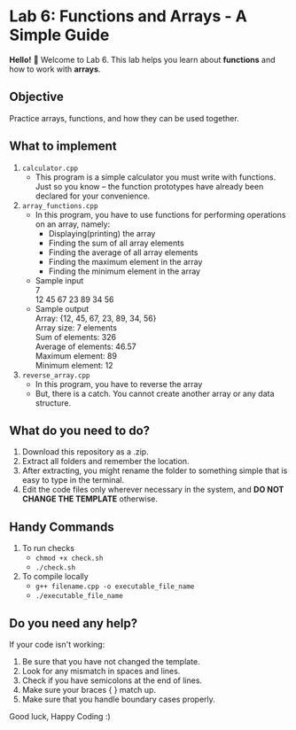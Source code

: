 # Lab 6: Functions and Arrays - A Simple Guide

**Hello!** 👋 Welcome to Lab 6. This lab helps you learn about **functions** and how to work with **arrays**.


## Objective
Practice arrays, functions, and how they can be used together.

## What to implement
1. `calculator.cpp`
    - This program is a simple calculator you must write with functions. Just so you know – the function prototypes have already been declared for your convenience.
2. `array_functions.cpp`
   - In this program, you have to use functions for performing operations on an array, namely:
     - Displaying(printing) the array
     - Finding the sum of all array elements
     - Finding the average of all array elements
     - Finding the maximum element in the array
     - Finding the minimum element in the array
   - Sample input  
     7  
     12 45 67 23 89 34 56
   - Sample output  
    Array: {12, 45, 67, 23, 89, 34, 56}  
    Array size: 7 elements  
    Sum of elements: 326   
    Average of elements: 46.57  
    Maximum element: 89  
    Minimum element: 12  
4. `reverse_array.cpp`
   - In this program, you have to reverse the array
   - But, there is a catch. You cannot create another array or any data structure.

## What do you need to do?
1. Download this repository as a .zip.
2. Extract all folders and remember the location.
3. After extracting, you might rename the folder to something simple that is easy to type in the terminal.
4. Edit the code files only wherever necessary in the system, and **DO NOT CHANGE THE TEMPLATE** otherwise.

## Handy Commands
1. To run checks
   - `chmod +x check.sh`
   - `./check.sh`
2. To compile locally
   - `g++ filename.cpp -o executable_file_name`
   - `./executable_file_name`
## Do you need any help?

If your code isn't working:
1. Be sure that you have not changed the template.
2. Look for any mismatch in spaces and lines.
3. Check if you have semicolons at the end of lines.
4. Make sure your braces { } match up.
5. Make sure that you handle boundary cases properly.


Good luck, Happy Coding :)
